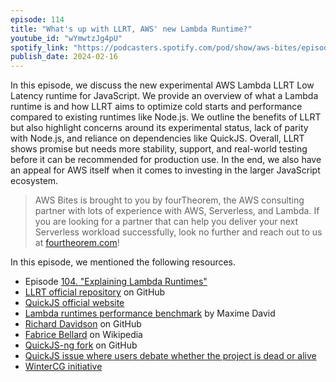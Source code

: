 ```yaml
---
episode: 114
title: "What's up with LLRT, AWS' new Lambda Runtime?"
youtube_id: "wYmwtzJg4pU"
spotify_link: "https://podcasters.spotify.com/pod/show/aws-bites/episodes/114--Whats-up-with-LLRT--AWS-new-Lambda-Runtime-e2fq9bm"
publish_date: 2024-02-16
---
```


In this episode, we discuss the new experimental AWS Lambda LLRT Low Latency runtime for JavaScript. We provide an overview of what a Lambda runtime is and how LLRT aims to optimize cold starts and performance compared to existing runtimes like Node.js. We outline the benefits of LLRT but also highlight concerns around its experimental status, lack of parity with Node.js, and reliance on dependencies like QuickJS. Overall, LLRT shows promise but needs more stability, support, and real-world testing before it can be recommended for production use. In the end, we also have an appeal for AWS itself when it comes to investing in the larger JavaScript ecosystem.

> AWS Bites is brought to you by fourTheorem, the AWS consulting partner with lots of experience with AWS, Serverless, and Lambda. If you are looking for a partner that can help you deliver your next Serverless workload successfully, look no further and reach out to us at [fourtheorem.com](https://fourtheorem.com)!


In this episode, we mentioned the following resources.

- Episode [104. "Explaining Lambda Runtimes"](https://awsbites.com/104-explaining-lambda-runtimes/)
- [LLRT official repository](https://github.com/awslabs/llrt) on GitHub
- [QuickJS official website](https://bellard.org/quickjs/) 
- [Lambda runtimes performance benchmark](https://maxday.github.io/lambda-perf/) by Maxime David
- [Richard Davidson](https://github.com/richarddavison) on GitHub
- [Fabrice Bellard](https://en.wikipedia.org/wiki/Fabrice_Bellard) on Wikipedia
- [QuickJS-ng fork](https://github.com/quickjs-ng/quickjs) on GitHub
- [QuickJS issue where users debate whether the project is dead or alive](https://github.com/bellard/quickjs/issues/188)
- [WinterCG initiative](https://wintercg.org/)
